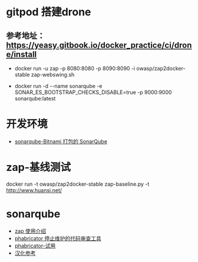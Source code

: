 # gitpod 搭建drone

## 参考地址： https://yeasy.gitbook.io/docker_practice/ci/drone/install
- docker run -u zap -p 8080:8080 -p 8090:8090 -i owasp/zap2docker-stable zap-webswing.sh

- docker run -d --name sonarqube -e SONAR_ES_BOOTSTRAP_CHECKS_DISABLE=true -p 9000:9000 sonarqube:latest

# 开发环境
- [sonarqube-Bitnami 打包的 SonarQube](https://hub.docker.com/r/bitnami/sonarqube/)

# zap-基线测试
docker run -t owasp/zap2docker-stable zap-baseline.py -t http://www.huansi.net/


# sonarqube
- [zap 使用介绍](https://medium.com/volosoft/running-penetration-tests-for-your-website-as-a-simple-developer-with-owasp-zap-493d6a7e182b)
- [phabricator 停止维护的代码审查工具](https://github.com/phacility/phabricator)
- [phabricator-试用 ](https://docs.sonarqube.org/latest/setup/get-started-2-minutes/)
- [汉化参考 ](https://cloud.tencent.com/developer/article/1822521)
